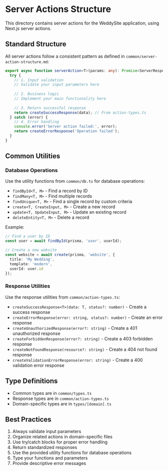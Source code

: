 # Server Actions Structure

This directory contains server actions for the WeddySite application, using Next.js server actions.

## Standard Structure

All server actions follow a consistent pattern as defined in `common/server-action-structure.md`:

```ts
export async function serverAction<T>(params: any): Promise<ServerResponse<T>> {
  try {
    // 1. Input validation
    // Validate your input parameters here
    
    // 2. Business logic
    // Implement your main functionality here
    
    // 3. Return successful response
    return createSuccessResponse(data); // From action-types.ts
  } catch (error) {
    // 4. Error handling
    console.error('Server action failed:', error);
    return createErrorResponse('Operation failed');
  }
}
```

## Common Utilities

### Database Operations

Use the utility functions from `common/db.ts` for database operations:

- `findById<T, M>` - Find a record by ID
- `findMany<T, M>` - Find multiple records
- `findUnique<T, M>` - Find a single record by custom criteria
- `create<T, CreateInput, M>` - Create a new record
- `update<T, UpdateInput, M>` - Update an existing record
- `deleteEntity<T, M>` - Delete a record

Example:
```ts
// Find a user by ID
const user = await findById(prisma, 'user', userId);

// Create a new website
const website = await create(prisma, 'website', {
  title: 'My Wedding',
  template: 'modern',
  userId: user.id
});
```

### Response Utilities

Use the response utilities from `common/action-types.ts`:

- `createSuccessResponse<T>(data: T, status?: number)` - Create a success response
- `createErrorResponse(error: string, status?: number)` - Create an error response
- `createUnauthorizedResponse(error?: string)` - Create a 401 unauthorized response
- `createForbiddenResponse(error?: string)` - Create a 403 forbidden response
- `createNotFoundResponse(resource?: string)` - Create a 404 not found response
- `createValidationErrorResponse(error: string)` - Create a 400 validation error response

## Type Definitions

- Common types are in `common/types.ts`
- Response types are in `common/action-types.ts`
- Domain-specific types are in `types/[domain].ts`

## Best Practices

1. Always validate input parameters
2. Organize related actions in domain-specific files
3. Use try/catch blocks for proper error handling
4. Return standardized responses
5. Use the provided utility functions for database operations
6. Type your functions and parameters
7. Provide descriptive error messages 